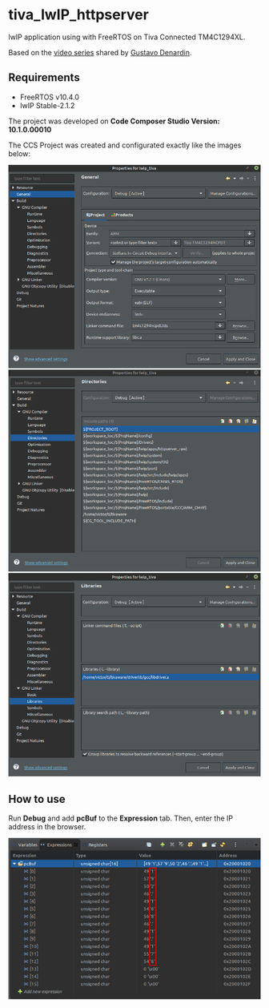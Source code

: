 # tiva_lwIP_httpserver
lwIP application using with FreeRTOS on Tiva Connected TM4C1294XL.

Based on the [video series](https://www.youtube.com/watch?v=TC-ec90i1wc&feature=emb_logo&ab_channel=GustavoDenardin) shared by  [Gustavo Denardin](https://github.com/gustavowd).

## Requirements
* FreeRTOS v10.4.0
* lwIP Stable-2.1.2

The project was developed on **Code Composer Studio Version: 10.1.0.00010**

The CCS Project was created and configurated exactly like the images below:

![img1](./images/project1.png)
![img2](./images/project2.png)
![img3](./images/project3.png)

## How to use
Run **Debug** and add **pcBuf** to the **Expression** tab. Then, enter the IP address in the browser.

![img4](./images/project4.png)

